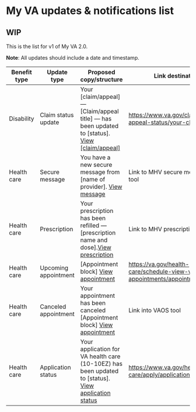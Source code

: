 # My VA updates & notifications list

## WIP

This is the list for v1 of My VA 2.0. 

**Note**: All updates should include a date and timestamp.

|Benefit type|Update type|Proposed copy/structure|Link destination|
|----------|----------|------------|----------|
|Disability|Claim status update|Your [claim/appeal] — [Claim/appeal title] — has been updated to [status]. [View [claim/appeal]]()| https://www.va.gov/claim-or-appeal-status/your-claims|
|Health care|Secure message|You have a new secure message from [name of provider]. [View message]()|Link to MHV secure messaging tool|
|Health care|Prescription|Your prescription has been refilled — [prescription name and dose].[View prescription]()|Link to MHV prescriptions tool|
|Health care|Upcoming appointment|[Appointment block] [View appointment]()|https://va.gov/health-care/schedule-view-va-appointments/appointments/|
|Health care|Canceled appointment|Your appointment has been canceled [Appointment block] [View appointment]()|Link into VAOS tool|
|Health care|Application status|Your application for VA health care (10-10EZ) has been updated to [status]. [View application status]()| https://www.va.gov/health-care/apply/application/introduction|

